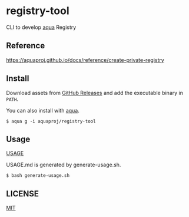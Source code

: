 # registry-tool

CLI to develop [aqua](https://aquaproj.github.io/) Registry

## Reference

https://aquaproj.github.io/docs/reference/create-private-registry

## Install

Download assets from [GitHub Releases](https://github.com/aquaproj/registry-tool/releases) and add the executable binary in `PATH`.

You can also install with [aqua](https://aquaproj.github.io/).

```console
$ aqua g -i aquaproj/registry-tool
```

## Usage

[USAGE](USAGE.md)

USAGE.md is generated by generate-usage.sh.

```console
$ bash generate-usage.sh
```

## LICENSE

[MIT](LICENSE)
